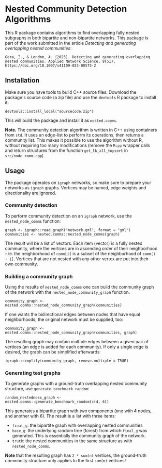 # Nested Community Detection Algorithms
This R package contains algorithms to find overlapping fully nested subgraphs in both bipartite and non-bipartite networks. This package is part of the work submitted in the article *Detecting and generating overlapping nested communities*:

```
Gera, I., & London, A. (2023). Detecting and generating overlapping nested communities. Applied Network Science, 8(51). https://doi.org/10.1007/s41109-023-00575-2
```

## Installation
Make sure you have tools to build C++ source files. Download the package's source code (a zip file) and use the `devtools` R package to install it:

```{r}
devtools::install_local("sourcecode.zip")
```

This will build the package and install it as `nested.comms`.

**Note.** The community detection algorithm is written in C++ using containers from `std`. It uses an edge-list to perform its operations, then returns a community list. This makes it possible to use the algorithm without R, without requiring too many modifications (remove the `Rcpp` wrapper calls and return structures from the function `get_lk_all_topsort` in `src/node_comm.cpp`).

## Usage
The package operates on `igraph` networks, so make sure to prepare your networks as `igraph` graphs. Vertices may be named, edge weights and directionality are ignored.

### Community detection
To perform community detection on an `igraph` network, use the `nested_node_comms` function:

```{r}
graph <- igraph::read_graph("network.gml", format = "gml")
communities <- nested.comms::nested_node_comms(graph)
```

The result will be a list of vectors. Each item (vector) is a fully nested community, where the vertices are in ascending order of their neighborhood - ie. the neighborhood of `comm[i]` is a subset of the neighborhood of `comm[i + 1]`. Vertices that are not nested with any other vertex are put into their own community.

### Building a community graph
Using the results of `nested_node_comms` one can build the community graph of the network with the `nested_node_community_graph` function.

```{r}
community_graph <- nested.comms::nested_node_community_graph(communities)
```

If one wants the bidirectional edges between nodes that have equal neighborhoods, the original network must be supplied, too:

```{r}
community_graph <- nested.comms::nested_node_community_graph(communities, graph)
```

The resulting graph may contain multiple edges between a given pair of vertices (an edge is added for each community). If only a single edge is desired, the graph can be simplified afterwards:

```{r}
igraph::simplify(community_graph, remove.multiple = TRUE)
```

### Generating test graphs
To generate graphs with a ground-truth overlapping nested community structure, use `generate_benchmark_random`:

```{r}
random_nestedness_graph <- nested.comms::generate_benchmark_random(c(4, 6))
```

This generates a bipartite graph with two components (one with 4 nodes, and another with 6). The result is a list with three items:

* `final_g`: the bipartite graph with overlapping nested communities
* `base_g`: the underlying random tree (forest) from which `final_g` was generated. This is essentially the community graph of the network.
* `truth`: the nested communities in the same structure as with `nested_node_comms`.

**Note** that the resulting graph has `2 * sum(n)` vertices, the ground-truth community structure only applies to the first `sum(n)` vertices!